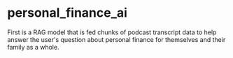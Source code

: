 # personal_finance_ai
First is a RAG model that is fed chunks of podcast transcript data to help answer the user's question about personal finance for themselves and their family as a whole.
